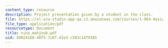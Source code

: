 ```yaml
---
content_type: resource
description: Project presentation given by a student in the class.
file: https://ol-ocw-studio-app-qa.s3.amazonaws.com/courses/1-964-design-for-sustainability-fall-2006/4902416840f57c0f42e3c503c1479385_nina_mahjoub.pdf
file_type: application/pdf
resourcetype: Document
title: nina_mahjoub.pdf
uid: 49024168-40f5-7c0f-42e3-c503c1479385
---
```

